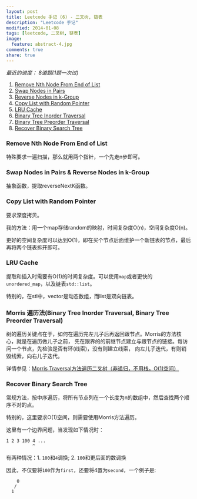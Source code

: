 ```yaml
---
layout: post
title: Leetcode 手记 (6) - 二叉树, 链表
description: "Leetcode 手记"
modified: 2014-01-08
tags: [leetcode, 二叉树, 链表]
image:
  feature: abstract-4.jpg
comments: true
share: true
---
```


*最近的进度： 8道题(1题一次过)*

1. [Remove Nth Node From End of List](http://oj.leetcode.com/problems/remove-nth-node-from-end-of-list/)
2. [Swap Nodes in Pairs](http://oj.leetcode.com/problems/swap-nodes-in-pairs/)
3. [Reverse Nodes in k-Group](http://oj.leetcode.com/problems/reverse-nodes-in-k-group/)
4. [Copy List with Random Pointer](http://oj.leetcode.com/problems/copy-list-with-random-pointer/)
5. [LRU Cache](http://oj.leetcode.com/problems/lru-cache/)
6. [Binary Tree Inorder Traversal](http://oj.leetcode.com/problems/binary-tree-inorder-traversal/)
7. [Binary Tree Preorder Traversal](http://oj.leetcode.com/problems/binary-tree-preorder-traversal/)
8. [Recover Binary Search Tree](http://oj.leetcode.com/problems/recover-binary-search-tree/)

### Remove Nth Node From End of List ###
特殊要求一遍扫描，那么就用两个指针，一个先走n步即可。

### Swap Nodes in Pairs & Reverse Nodes in k-Group ###
抽象函数，提取reverseNextK函数。

### Copy List with Random Pointer ###
要求深度拷贝。

我的方法：用一个map存储random的映射，时间复杂度O(n)，空间复杂度O(n)。

更好的空间复杂度可以达到O(1)，即在买个节点后面维护一个新链表的节点，最后再将两个链表拆开即可。

### LRU Cache ###
提取和插入时需要有O(1)的时间复杂度。可以使用`map`或者更快的`unordered_map`，以及链表`std::list`。

特别的，在stl中，vector是动态数组，而list是双向链表。

### Morris 遍历法(Binary Tree Inorder Traversal, Binary Tree Preorder Traversal) ###

树的遍历关键点在于，如何在遍历完左儿子后再返回跟节点。Morris的方法核心，就是在遍历做儿子之前，
先在跟界的的前继节点建立与跟节点的链接。每访问一个节点，先检验是否有环(线索)，没有则建立线索，
向左儿子迭代，有则销毁线索，向右儿子迭代。

详情参见：[Morris Traversal方法遍历二叉树（非递归，不用栈，O(1)空间）](http://www.cnblogs.com/AnnieKim/archive/2013/06/15/MorrisTraversal.html)

### Recover Binary Search Tree ###
常规方法，按中序遍历，将所有节点列在一个长度为n的数组中，然后查找两个顺序不对的点。

特别的，这里要求O(1)空间，则需要使用Morris方法遍历。

这里有一个边界问题，当发现如下情况时：

    1 2 3 100 4 ...
              ^

有两种情况：1. `100`和`4`调换; 2. `100`和更后面的数调换

因此，不仅要将`100`作为`first`，还要将4置为`second`，一个例子是:
    
        0
       /
      1


